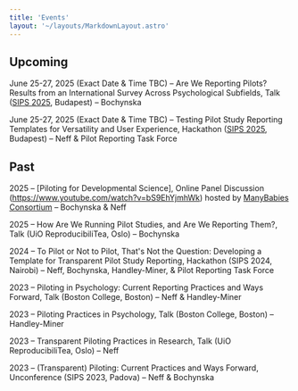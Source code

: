 ```yaml
---
title: 'Events'
layout: '~/layouts/MarkdownLayout.astro'
---
```


## Upcoming
June 25-27, 2025 (Exact Date & Time TBC) – Are We Reporting Pilots? Results from an International Survey Across Psychological Subfields, Talk ([SIPS 2025](https://www.improvingpsych.org/SIPS2025/), Budapest) – Bochynska

June 25-27, 2025 (Exact Date & Time TBC) – Testing Pilot Study Reporting Templates for Versatility and User Experience, Hackathon ([SIPS 2025](https://www.improvingpsych.org/SIPS2025/), Budapest) – Neff & Pilot Reporting Task Force


## Past
2025 – [Piloting for Developmental Science], Online Panel Discussion (https://www.youtube.com/watch?v=bS9EhYjmhWk) hosted by [ManyBabies Consortium](https://manybabies.org/events/) – Bochynska & Neff

2025 – How Are We Running Pilot Studies, and Are We Reporting Them?, Talk (UiO ReproducibiliTea, Oslo) – Bochynska

2024 – To Pilot or Not to Pilot, That's Not the Question: Developing a Template for Transparent Pilot Study Reporting, Hackathon (SIPS 2024, Nairobi) – Neff, Bochynska, Handley-Miner, & Pilot Reporting Task Force

2023 – Piloting in Psychology: Current Reporting Practices and Ways Forward, Talk (Boston College, Boston) – Neff & Handley-Miner

2023 – Piloting Practices in Psychology, Talk (Boston College, Boston) – Handley-Miner

2023 – Transparent Piloting Practices in Research, Talk (UiO ReproducibiliTea, Oslo) – Neff

2023 – (Transparent) Piloting: Current Practices and Ways Forward, Unconference (SIPS 2023, Padova) – Neff & Bochynska

